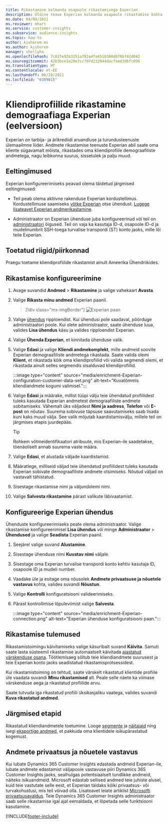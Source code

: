 ```yaml
---
title: Rikastamine kolmanda osapoole rikastamisega Experian
description: Üldine teave Experian kolmanda osapoole rikastamise kohta.
ms.date: 04/09/2021
ms.reviewer: mhart
ms.service: customer-insights
ms.subservice: audience-insights
ms.topic: how-to
author: kishorem-ms
ms.author: kishorem
manager: shellyha
ms.openlocfilehash: 7c82fe92b3351a782a4fa6510300d870b742d042
ms.sourcegitcommit: 42b3bce1e20e7cc707d232844dacfeed3d6fc096
ms.translationtype: HT
ms.contentlocale: et-EE
ms.lasthandoff: 06/28/2021
ms.locfileid: "6309815"
---
```

# <a name="enrich-customer-profiles-with-demographics-from-experian-preview"></a>Kliendiprofiilide rikastamine demograafiaga Experian (eelversioon)

Experian on tarbija- ja ärikrediidi aruandluse ja turundusteenuste ülemaailmne liider. Andmete rikastamise teenuste Experian abil saate oma kliente sügavamalt mõista, rikastades oma kliendiprofiile demograafiliste andmetega, nagu leibkonna suurus, sissetulek ja palju muud.

## <a name="prerequisites"></a>Eeltingimused

Experian konfigureerimiseks peavad olema täidetud järgmised eeltingimused:

- Teil peab olema aktiivne rakenduse Experian kordustellimus. Kordustellimuse saamiseks [võtke Experian](https://www.experian.com/marketing-services/contact) otse ühendust. [Lugege lisateavet Experian andmerikastamine](https://www.experian.com/marketing-services/microsoft?cmpid=ems_web_mci_cdppage).

- Administraator on Experian ühenduse juba konfigureerinud *või* teil on [administraatori](permissions.md#administrator) õigused. Teil on vaja ka kasutaja ID-d, osapoole ID-d ja mudelinumbrit SSH-toega turvalise transpordi (ST) konto jaoks, mille lõi teile Experian.

## <a name="supported-countriesregions"></a>Toetatud riigid/piirkonnad

Praegu toetame kliendiprofiilide rikastamist ainult Ameerika Ühendriikides.

## <a name="configure-the-enrichment"></a>Rikastamise konfigureerimine

1. Avage suvandid **Andmed** > **Rikastamine** ja valige vahekaart **Avasta**.

1. Valige **Rikasta minu andmed** Experian paanil.

   > [!div class="mx-imgBorder"]
   > ![Experian paan](media/experian-tile.png "Experian tile")
   > 

1. Valige [ühendus](connections.md) ripploendist. Kui ühendusi pole saadaval, pöörduge administraatori poole. Kui olete administraator, saate ühenduse luua, valides **Lisa ühendus** käsu ja valides ripploendist Experian. 

1. Valige **Ühenda Experian**, et kinnitada ühenduse valik.

1.  Valige **Edasi** ja valige **Kliendi andmekomplekt**, mille andmeid soovite Experian demograafiliste andmetega rikastada. Saate valida olemi **Klient**, et rikastada kõik oma kliendiprofiilid või valida segmendi olemi, et rikastada ainult selles segmendis sisalduvad kliendiprofiilid.

    :::image type="content" source="media/enrichment-Experian-configuration-customer-data-set.png" alt-text="Kuvatõmmis kliendiandmete kogumi valimisel.":::

1. Valige **Edasi** ja määrake, millist tüüpi välju teie ühendatud profiilidest tuleks kasutada Experian andmetest demograafiliste andmete sobitamiseks. Vähemalt üks väljadest **Nimi ja aadress**, **Telefon** või **E-post** on nõutav. Suurema sobivuse täpsuse saavutamiseks saab lisada kuni kaks muud välja. See valik mõjutab kaardistamisvälju, millele teil on järgmises etapis juurdepääs.

    > [!TIP]
    > Rohkem võtmeidentifikaatori atribuute, mis Experian-ile saadetakse, tõenäoliselt annab suurema vaste määra.

1. Valige **Edasi**, et alustada väljade kaardistamist.

1. Määratlege, milliseid väljad teie ühendatud profiilidest tuleks kasutada Experian sobivate demograafiliste andmete otsimiseks. Nõutud väljad on vastavalt tähistatud.

1. Sisestage rikastamise nimi ja väljundolemi nimi.

1. Valige **Salvesta rikastamine** pärast valikute läbivaatamist.

## <a name="configure-the-connection-for-experian"></a>Konfigureerige Experian ühendus 

Ühenduste konfigureerimiseks peate olema administraator. Valige rikastamise konfigureerimisel **Lisa ühendus** *või* minge **Administraator** > **Ühendused** ja valige **Seadista** Experian paanil.

1. Seejärel valige suvand **Alustamine**.

1. Sisestage ühenduse nimi **Kuvatav nimi** väljale.

1. Sisestage oma Experian turvalise transpordi konto kehtiv kasutaja ID, osapoole ID ja mudeli number.

1. Vaadake üle ja esitage oma nõusolek **Andmete privaatsuse ja nõuetele vastavus** kohta, valides suvandi **Nõustun**.

1. Valige **Kontrolli** konfiguratsiooni valideerimiseks.

1. Pärast kontrollimise lõpuleviimist valige **Salvesta**.
   
   :::image type="content" source="media/enrichment-Experian-connection.png" alt-text="Experian ühenduse konfiguratsiooni paan.":::

## <a name="enrichment-results"></a>Rikastamise tulemused

Rikastamistoimingu käivitamiseks valige käsuribalt suvand **Käivita**. Samuti saate lasta süsteemil rikastamise automaatselt käivitada [ajastatud värskenduse osana](system.md#schedule-tab). Töötlemisaeg sõltub teie kliendiandmete suurusest ja teie Experian konto jaoks seadistatud rikastamisprotsessidest.

Kui rikastamistoiming on tehtud, saate värskelt rikastatud klientide profiile üle vaadata suvandi **Minu rikastamised** alt. Peale selle näete ka viimase värskenduse aega ja rikastatud profiilide arvu.

Saate tutvuda iga rikastatud profiili üksikasjaliku vaatega, valides suvandi **Kuva rikastatud andmed**.

## <a name="next-steps"></a>Järgmised etapid

Rikastatud kliendiandmetele toetumine. Looge [segmente](segments.md) ja [näitajaid](measures.md) ning isegi [eksportige andmed](export-destinations.md), et pakkuda oma klientidele isikupärastatud kogemust.

## <a name="data-privacy-and-compliance"></a>Andmete privaatsus ja nõuetele vastavus

Kui lubate Dynamics 365 Customer Insights edastada andmeid Experian-ile, lubate andmete edastamist väljapoole vastavuse piiri Dynamics 365 Customer Insights jaoks, sealhulgas potentsiaalselt tundlikke andmeid, näiteks isikuandmeid. Microsoft edastab sellised andmed teie juhiste alusel, kuid teie vastutate selle eest, et Experian täidaks kõiki privaatsus- või turvakohustusi, mis teil võivad olla. Lisateavet leiate artiklist [Microsofti privaatsusavaldus](https://go.microsoft.com/fwlink/?linkid=396732).
Teie Dynamics 365 Customer Insights administraator saab selle rikastamise igal ajal eemaldada, et lõpetada selle funktsiooni kasutamine.


[!INCLUDE[footer-include](../includes/footer-banner.md)]
